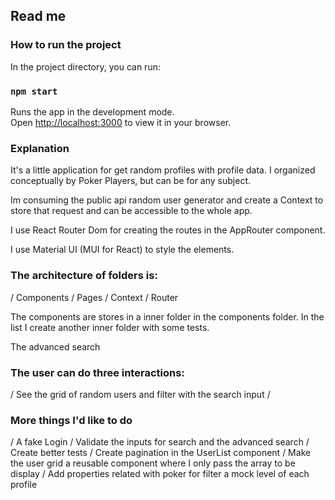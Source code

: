 ## Read me

### How to run the project

In the project directory, you can run:

### `npm start`

Runs the app in the development mode.\
Open [http://localhost:3000](http://localhost:3000) to view it in your browser.

### Explanation

It's a little application for get random profiles with profile data.
I organized conceptually by Poker Players, but can be for any subject.

Im consuming the public api random user generator and create a Context to store that request and can be accessible to the whole app.

I use React Router Dom for creating the routes in the AppRouter component.

I use Material UI (MUI for React) to style the elements.

### The architecture of folders is:
/ Components
/ Pages
/ Context
/ Router

The components are stores in a inner folder in the components folder. In the list I create another inner folder with some tests.

The advanced search

### The user can do three interactions:
/ See the grid of random users and filter with the search input
/

### More things I'd like to do
/ A fake Login
/ Validate the inputs for search and the advanced search
/ Create better tests
/ Create pagination in the UserList component
/ Make the user grid a reusable component where I only pass the array to be display
/ Add properties related with poker for filter a mock level of each profile


